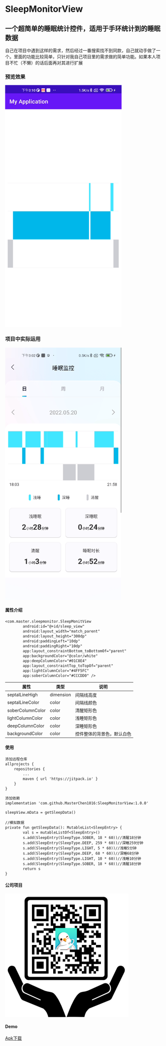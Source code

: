 # SleepMonitorView
## 一个超简单的睡眠统计控件，适用于手环统计到的睡眠数据

自己在项目中遇到这样的需求，然后经过一番搜索找不到同款，自己就动手做了一个。里面的功能比较简单，只针对我自己项目里的需求做的简单功能。如果本人项目不忙（不懒）的话后面再对其进行扩展
### 预览效果
![](https://github.com/441907002/SleepMonitorView/blob/master/demo%E6%95%88%E6%9E%9C%E9%A2%84%E8%A7%88.png)
### 项目中实际运用
![](https://github.com/441907002/SleepMonitorView/blob/master/%E5%AE%9E%E9%99%85%E9%A1%B9%E7%9B%AE%E8%BF%90%E7%94%A8.jpg)
#### 属性介绍
```
<com.master.sleepmonitor.SleepMonitView    
        android:id="@+id/sleep_view"    
        android:layout_width="match_parent"    
        android:layout_height="300dp"    
        android:paddingLeft="10dp"    
        android:paddingRight="10dp"    
        app:layout_constraintBottom_toBottomOf="parent"    
        app:backgroundColor="@color/white"    
        app:deepColumnColor="#01C8E4"    
        app:layout_constraintTop_toTopOf="parent"    
        app:lightColumnColor="#4FF5FC"    
        app:soberColumnColor="#CCCDD0" />
```

| 属性 | 类型 | 说明 |
| --- | --- | --- |
| septalLineHigh | dimension | 间隔线高度 |
| septalLineColor | color | 间隔线颜色 |
| soberColumnColor | color | 清醒矩形色 |
| lightColumnColor | color | 浅睡矩形色 |
| deepColumnColor | color | 深睡矩形色 |
| backgroundColor | color | 控件整体的背景色，默认白色 |

#### 使用
```
添加远程仓库
allprojects {
	repositories {
		...
		maven { url 'https://jitpack.io' }
	}
}
```
```
添加依赖
implementation 'com.github.MasterChen1016:SleepMonitorView:1.0.0'
```
```
sleepView.mData = getSleepData()

//模拟数据
private fun getSleepData(): MutableList<SleepEntry> {
        val s = mutableListOf<SleepEntry>()   
        s.add(SleepEntry(SleepType.SOBER, 18 * 60))//清醒18分钟    
        s.add(SleepEntry(SleepType.DEEP, 259 * 60))//深睡259分钟   
        s.add(SleepEntry(SleepType.LIGHT, 5 * 60))//浅睡5分钟   
        s.add(SleepEntry(SleepType.DEEP, 68 * 60))//深睡68分钟   
        s.add(SleepEntry(SleepType.LIGHT, 10 * 60))//浅睡10分钟    
        s.add(SleepEntry(SleepType.SOBER, 18 * 60))//清醒18分钟    
        return s
}

```

#### 公司项目
![](https://github.com/441907002/SleepMonitorView/blob/master/app.png)
#### Demo
[Apk下载](https://github.com/MasterChen1016/SleepMonitorView/releases/tag/v1.0.0)
